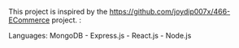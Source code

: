 This project is inspired by the https://github.com/joydip007x/466-ECommerce project. :

Languages:
MongoDB - Express.js - React.js - Node.js
